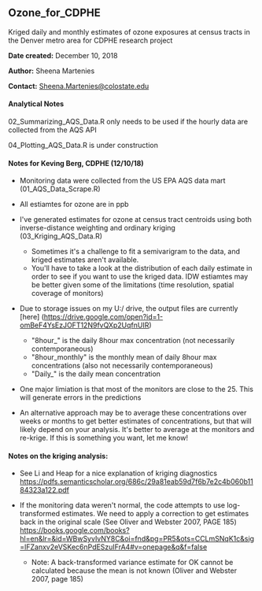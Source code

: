 ## Ozone_for_CDPHE
Kriged daily and monthly estimates of ozone exposures at census tracts in the Denver metro area for CDPHE research project

**Date created:** December 10, 2018

**Author:** Sheena Martenies

**Contact:** Sheena.Martenies@colostate.edu


#### Analytical Notes

02_Summarizing_AQS_Data.R only needs to be used if the hourly data are collected 
from the AQS API

04_Plotting_AQS_Data.R is under construction 


#### Notes for Keving Berg, CDPHE (12/10/18)

- Monitoring data were collected from the US EPA AQS data mart (01_AQS_Data_Scrape.R)

- All estiamtes for ozone are in ppb

- I've generated estimates for ozone at census tract centroids using both inverse-distance
weighting and ordinary kriging (03_Kriging_AQS_Data.R) 

    - Sometimes it's a challenge to fit a semivarigram to the data, 
and kriged estimates aren't available.
    - You'll have to take a look at the distribution of each daily estimate in order
to see if you want to use the kriged data. IDW estiamtes may be better given some of
the limitations (time resolution, spatial coverage of monitors)

- Due to storage issues on my U:/ drive, the output files are currently [here]
(https://drive.google.com/open?id=1-omBeF4YsEzJOFT12N9fvQXp2UqfnUIR)
    
    - "8hour_" is the daily 8hour max concentration (not necessarily contemporaneous)
    - "8hour_monthly" is the monthly mean of daily 8hour max concentrations (also not necessarily contemporaneous)
    - "Daily_" is the daily mean concentration

- One major limiation is that most of the monitors are close to the 25.
This will generate errors in the predictions

- An alternative approach may be to average these concentrations over weeks or 
months to get better estimates of concentrations, but that will likely depend on your
analysis. It's better to average at the monitors and re-krige. If this is something you
want, let me know!

#### Notes on the kriging analysis:
- See Li and Heap for a nice explanation of kriging diagnostics
https://pdfs.semanticscholar.org/686c/29a81eab59d7f6b7e2c4b060b1184323a122.pdf

- If the monitoring data weren't normal, the code attempts to use log-transformed
estimates. We need to apply a correction to get estimates back in the original
scale (See Oliver and Webster 2007, PAGE 185)
https://books.google.com/books?hl=en&lr=&id=WBwSyvIvNY8C&oi=fnd&pg=PR5&ots=CCLmSNqK1c&sig=lFZanxv2eVSKec6nPdESzuIFrA4#v=onepage&q&f=false

    - Note: A back-transformed variance estimate for OK cannot be calculated because the mean is not known (Oliver and Webster 2007, page 185)




